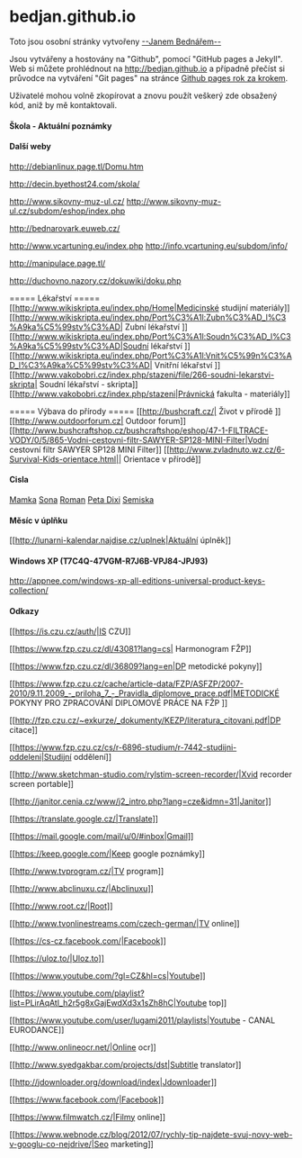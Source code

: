 bedjan.github.io
=====================
Toto jsou osobní stránky vytvořeny [ --Janem Bednářem-- ](http://bedjan.github.io)

Jsou vytvářeny a hostovány na "Github",  pomocí "GitHub pages a Jekyll". Web si můžete prohlédnout na <http://bedjan.github.io>  a případně přečíst si průvodce na vytváření "Git pages" na stránce  [Github pages rok za krokem](http://jmcglone.com/guides/github-pages). 

Uživatelé mohou volně zkopírovat a znovu použít veškerý zde obsažený kód, aniž by mě kontaktovali.

#### Škola - Aktuální poznámky

<script src="https://gist.github.com/bedjan/4d012486ec919966b50ef4fd615b071a.js"></script>

#### Další weby

http://debianlinux.page.tl/Domu.htm

http://decin.byethost24.com/skola/

http://www.sikovny-muz-ul.cz/
http://www.sikovny-muz-ul.cz/subdom/eshop/index.php


http://bednarovark.euweb.cz/

http://www.vcartuning.eu/index.php
http://info.vcartuning.eu/subdom/info/

http://manipulace.page.tl/

http://duchovno.nazory.cz/dokuwiki/doku.php



===== Lékařství =====
[[http://www.wikiskripta.eu/index.php/Home|Medicinské studijní materiály]]
[[http://www.wikiskripta.eu/index.php/Port%C3%A1l:Zubn%C3%AD_l%C3%A9ka%C5%99stv%C3%AD| Zubní lékařství ]]
[[http://www.wikiskripta.eu/index.php/Port%C3%A1l:Soudn%C3%AD_l%C3%A9ka%C5%99stv%C3%AD|Soudní lékařství ]]
[[http://www.wikiskripta.eu/index.php/Port%C3%A1l:Vnit%C5%99n%C3%AD_l%C3%A9ka%C5%99stv%C3%AD| Vnitřní lékařství ]]
[[http://www.vakobobri.cz/index.php/stazeni/file/266-soudni-lekarstvi-skripta| Soudní lékařství - skripta]]
[[http://www.vakobobri.cz/index.php/stazeni|Právnická fakulta - materiály]]

===== Výbava do přírody ===== 
[[http://bushcraft.cz/| Život v přírodě ]]
[[http://www.outdoorforum.cz| Outdoor forum]]
[[http://www.bushcraftshop.cz/bushcraftshop/eshop/47-1-FILTRACE-VODY/0/5/865-Vodni-cestovni-filtr-SAWYER-SP128-MINI-Filter|Vodní cestovní filtr SAWYER SP128 MINI Filter]]
[[http://www.zvladnuto.wz.cz/6-Survival-Kids-orientace.html|| Orientace v přírodě]]

#### Cisla

<a href="tel:603524492">Mamka</a>
<a href="tel:604798597">Sona</a>
<a href="tel:773696360">Roman</a>
<a href="tel:773774866">Peta Dixi</a>
<a href="tel:776150594">Semiska</a>


#### Měsíc v úplňku

[[http://lunarni-kalendar.najdise.cz/uplnek|Aktuální úplněk]]

#### Windows XP (T7C4Q-47VGM-R7J6B-VPJ84-JPJ93)
http://appnee.com/windows-xp-all-editions-universal-product-keys-collection/


#### Odkazy

[[https://is.czu.cz/auth/|IS CZU]]

[[https://www.fzp.czu.cz/dl/43081?lang=cs| Harmonogram FŽP]]

[[https://www.fzp.czu.cz/dl/36809?lang=en|DP metodické pokyny]]

[[https://www.fzp.czu.cz/cache/article-data/FZP/ASFZP/2007-2010/9.11.2009_-_priloha_7_-_Pravidla_diplomove_prace.pdf|METODICKÉ POKYNY PRO ZPRACOVÁNÍ DIPLOMOVÉ PRÁCE NA FŽP ]]

[[http://fzp.czu.cz/~exkurze/_dokumenty/KEZP/literatura_citovani.pdf|DP citace]]

[[https://www.fzp.czu.cz/cs/r-6896-studium/r-7442-studijni-oddeleni|Studijní oddělení]]

[[http://www.sketchman-studio.com/rylstim-screen-recorder/|Xvid recorder screen portable]]

[[http://janitor.cenia.cz/www/j2_intro.php?lang=cze&idmn=31|Janitor]]

[[https://translate.google.cz/|Translate]]

[[https://mail.google.com/mail/u/0/#inbox|Gmail]]

[[https://keep.google.com/|Keep google poznámky]]

[[http://www.tvprogram.cz/|TV program]]

[[http://www.abclinuxu.cz/|Abclinuxu]]

[[http://www.root.cz/|Root]]

[[http://www.tvonlinestreams.com/czech-german/|TV online]]

[[https://cs-cz.facebook.com/|Facebook]]

[[https://uloz.to/|Uloz.to]]

[[https://www.youtube.com/?gl=CZ&hl=cs|Youtube]]

[[https://www.youtube.com/playlist?list=PLirAqAtl_h2r5g8xGajEwdXd3x1sZh8hC|Youtube top]]

[[https://www.youtube.com/user/lugami2011/playlists|Youtube - CANAL EURODANCE]]

[[http://www.onlineocr.net/|Online ocr]]

[[http://www.syedgakbar.com/projects/dst|Subtitle translator]]

[[http://jdownloader.org/download/index|Jdownloader]]

[[https://www.facebook.com/|Facebook]]

[[https://www.filmwatch.cz/|Filmy online]]

[[https://www.webnode.cz/blog/2012/07/rychly-tip-najdete-svuj-novy-web-v-googlu-co-nejdrive/|Seo marketing]]


